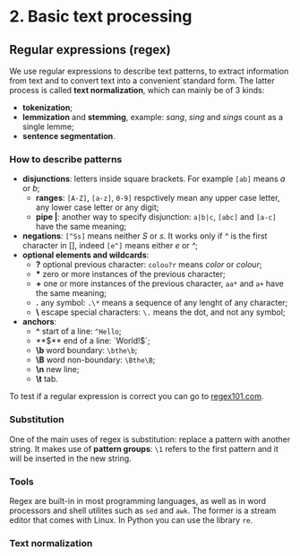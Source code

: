 # 2. Basic text processing

## Regular expressions (regex)
We use regular expressions to describe text patterns, to extract information from text and to convert text into a convenient`standard form. The latter process is called **text normalization**, which can mainly be of 3 kinds:
 - **tokenization**;
 - **lemmization** and **stemming**, example: _sang_, _sing_ and _sings_ count as a single lemme;
 - **sentence segmentation**.

### How to describe patterns

 - **disjunctions**: letters inside square brackets. For example `[ab]` means _a_ or _b_;
   - **ranges**: `[A-Z]`, `[a-z]`, `0-9]` respctively mean any upper case letter, any lower case letter or any digit;
   - **pipe |**: another way to specify disjunction: `a|b|c`, `[abc]` and `[a-c]` have the same meaning;
 - **negations**: `[^Ss]` means neither _S_ or _s_. It works only if _^_ is the first character in [], indeed `[e^]` means either _e_ or _^_;
 - **optional elements and wildcards**:
   - **?** optional previous character: `colou?r` means _color_ or _colour_;
   - __\*__ zero or more instances of the previous character;
   - **+** one or more instances of the previous character, `aa*` and `a+` have the same meaning;
   - **.** any symbol: `.\*` means a sequence of any lenght of any character;
   - **\\** escape special characters: `\.` means the dot, and not any symbol;
 - **anchors**:
   - **^** start of a line: `^Hello`;
   - **$** end of a line: `World!$`;
   - **\\b** word boundary: `\bthe\b`;
   - **\\B** word non-boundary: `\Bthe\B`;
   - **\\n** new line;
   - **\\t** tab.

To test if a regular expression is correct you can go to [regex101.com](https:``regex101.com`).

### Substitution

One of the main uses of regex is substitution: replace a pattern with another string. It makes use of **pattern groups**: `\1` refers to the first pattern and it will be inserted in the new string.

### Tools
Regex are built-in in most programming languages, as well as in word processors and shell utilites such as `sed` and `awk`. The former is a stream editor that comes with Linux.
In Python you can use the library `re`.

### Text normalization
